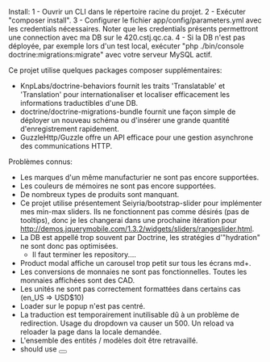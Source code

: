 Install:
  1 - Ouvrir un CLI dans le répertoire racine du projet.
  2 - Exécuter "composer install".
  3 - Configurer le fichier app/config/parameters.yml avec les credentials nécessaires.
      Noter que les credentials présents permettront une connection avec ma DB sur le 420.cstj.qc.ca.
  4 - Si la DB n'est pas déployée, par exemple lors d'un test local, exécuter "php ./bin/console doctrine:migrations:migrate" avec votre serveur MySQL actif.

Ce projet utilise quelques packages composer supplémentaires:
  - KnpLabs/doctrine-behaviors fournit les traits 'Translatable' et 'Translation' pour internationaliser et localiser efficacement les informations traductibles d'une DB.
  - doctrine/doctrine-migrations-bundle fournit une façon simple de déployer un nouveau schéma ou d'insérer une grande quantité d'enregistrement rapidement.
  - GuzzleHttp/Guzzle offre un API efficace pour une gestion asynchrone des communications HTTP.

Problèmes connus:
  - Les marques d'un même manufacturier ne sont pas encore supportées.
  - Les couleurs de mémoires ne sont pas encore supportées.
  - De nombreux types de produits sont manquant.
  - Ce projet utilise présentement Seiyria/bootstrap-slider pour implémenter mes min-max sliders. Ils ne fonctionnent pas comme désirés (pas de tooltips), donc je les changerai dans une prochaine itération pour http://demos.jquerymobile.com/1.3.2/widgets/sliders/rangeslider.html.
  - La DB est appellé trop souvent par Doctrine, les stratégies d'"hydration" ne sont donc pas optimisées.
    - Il faut terminer les repository....
  - Product modal affiche un carousel trop petit sur tous les écrans md+.
  - Les conversions de monnaies ne sont pas fonctionnelles. Toutes les monnaies affichées sont des CAD.
  - Les unités ne sont pas correctement formattées dans certains cas (en_US => USD$10)
  - Loader sur le popup n'est pas centré.
  - La traduction est temporairement inutilisable dû à un problème de redirection. Usage du dropdown va causer un 500. Un reload va reloader la page dans la locale demandée.
  - L'ensemble des entités / modèles doit être retravaillé.
  - <form> should use <button type="submit">